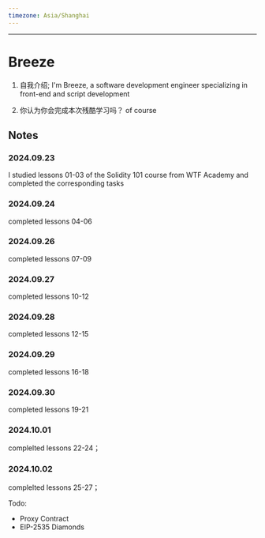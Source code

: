 ```yaml
---
timezone: Asia/Shanghai
---
```


---

# Breeze

1. 自我介绍; 
I'm Breeze, a software development engineer specializing in front-end and script development

2. 你认为你会完成本次残酷学习吗？
of course 
   
## Notes

<!-- Content_START -->

### 2024.09.23
I studied lessons 01-03 of the Solidity 101 course from WTF Academy and completed the corresponding tasks
### 2024.09.24
completed lessons 04-06
### 2024.09.26
completed lessons 07-09
### 2024.09.27
completed lessons 10-12
### 2024.09.28
completed lessons 12-15
### 2024.09.29
completed lessons 16-18
### 2024.09.30
completed lessons 19-21
### 2024.10.01
complelted lessons 22-24；
### 2024.10.02
complelted lessons 25-27；

Todo:
- Proxy Contract
- EIP-2535 Diamonds

<!-- Content_END -->

